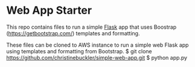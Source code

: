 # Web App Starter


This repo contains files to run a simple [Flask](http://flask.pocoo.org/ "Flask") app that uses Boostrap (https://getbootstrap.com/) templates and formatting.

These files can be cloned to AWS instance to run a simple web Flask app using templates and formatting from Bootstrap. 
$ git clone https://github.com/christinebuckler/simple-web-app.git
$ python app.py
